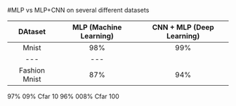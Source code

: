 #MLP vs MLP+CNN on several different datasets

|DAtaset |  MLP (Machine Learning) | CNN + MLP (Deep Learning) |
|:---: | :---: |:---:| 
|Mnist  | 98% | 99%|
--- | --- | 
Fashion Mnist |87% | 94%


97%
09%
Cfar 10
96%
008%
Cfar 100
